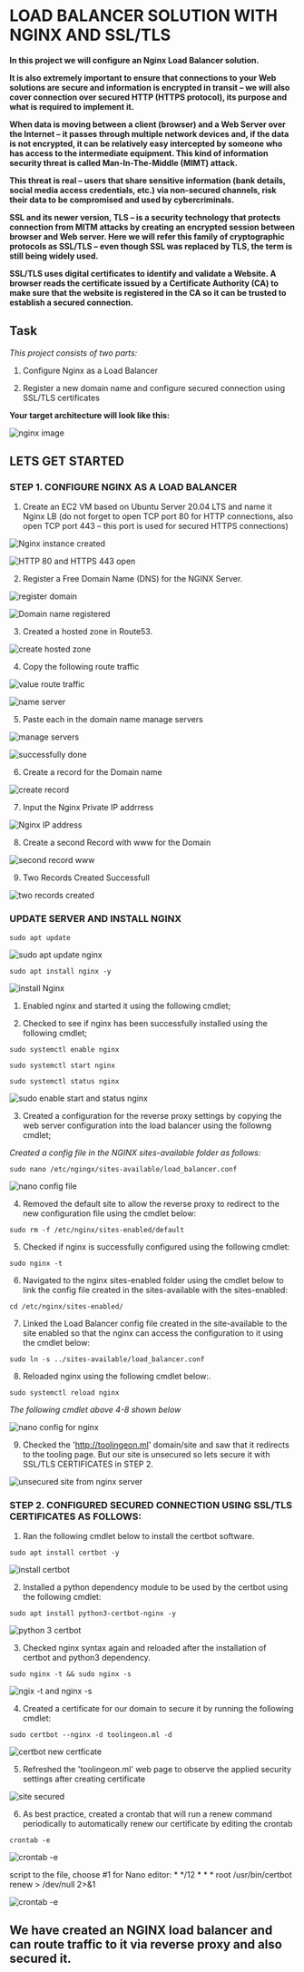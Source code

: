 
# LOAD BALANCER SOLUTION WITH NGINX AND SSL/TLS

**In this project we will configure an Nginx Load Balancer solution.**

**It is also extremely important to ensure that connections to your Web solutions are secure and information is encrypted in transit – we will also cover connection over secured HTTP (HTTPS protocol), its purpose and what is required to implement it.**

**When data is moving between a client (browser) and a Web Server over the Internet – it passes through multiple network devices and, if the data is not encrypted, it can be relatively easy intercepted by someone who has access to the intermediate equipment. This kind of information security threat is called Man-In-The-Middle (MIMT) attack.**

**This threat is real – users that share sensitive information (bank details, social media access credentials, etc.) via non-secured channels, risk their data to be compromised and used by cybercriminals.**

**SSL and its newer version, TLS – is a security technology that protects connection from MITM attacks by creating an encrypted session between browser and Web server. Here we will refer this family of cryptographic protocols as SSL/TLS – even though SSL was replaced by TLS, the term is still being widely used.**

**SSL/TLS uses digital certificates to identify and validate a Website. A browser reads the certificate issued by a Certificate Authority (CA) to make sure that the website is registered in the CA so it can be trusted to establish a secured connection.**

## Task

*This project consists of two parts:*

1. Configure Nginx as a Load Balancer

2. Register a new domain name and configure secured connection using SSL/TLS certificates

**Your target architecture will look like this:**

![nginx image](https://user-images.githubusercontent.com/97651517/160321647-e7f5ec60-b2f6-4c5e-9b64-6ad48d234b82.png)

## LETS GET STARTED

### STEP 1. CONFIGURE NGINX AS A LOAD BALANCER

1. Create an EC2 VM based on Ubuntu Server 20.04 LTS and name it Nginx LB (do not forget to open TCP port 80 for HTTP connections, also open TCP port 443 – this port is used for secured HTTPS connections)

![Nginx instance created](https://user-images.githubusercontent.com/97651517/160321710-1fde4cd3-387f-46f4-8797-3388a553ace5.png)

![HTTP 80 and HTTPS 443 open ](https://user-images.githubusercontent.com/97651517/160321758-bac4e470-f4d5-4e06-826d-de5a7606bfa6.png)

2. Register a Free Domain Name (DNS) for the NGINX Server.

![register domain](https://user-images.githubusercontent.com/97651517/160321820-537447c4-c9ef-4439-ab2f-4a48aa6f9f30.png)

![Domain name registered](https://user-images.githubusercontent.com/97651517/160321862-38032d39-47a3-4284-aadb-fcba9c6c536c.png)

3. Created a hosted zone in Route53.

![create hosted zone](https://user-images.githubusercontent.com/97651517/160321936-c4d6c1eb-7cf3-43a1-8f17-01e6213df679.png)

4. Copy the following route traffic

![value route traffic](https://user-images.githubusercontent.com/97651517/160322026-de97d7a9-0d2a-4b01-bf45-e42e92211b98.png)

![name server](https://user-images.githubusercontent.com/97651517/160322097-5e7609f4-85a2-41f8-97eb-478b65594063.png)

5. Paste each in the domain name manage servers

![manage servers](https://user-images.githubusercontent.com/97651517/160322112-ff7656c9-8373-41ee-8744-af46177bb465.png)

![successfully done](https://user-images.githubusercontent.com/97651517/160324134-56801dd1-7fdd-4a5c-a30b-5956fa7bc69c.png)

6. Create a record for the Domain name

![create record](https://user-images.githubusercontent.com/97651517/160322243-56e119a2-2c65-4f6e-b8d0-ca45bc6d8eaa.png)

7. Input the Nginx Private IP addrress

![Nginx IP address](https://user-images.githubusercontent.com/97651517/160322321-4080f9ab-8811-42c8-9978-65678e1cacb9.png)

8. Create a second Record with www for the Domain

![second record www](https://user-images.githubusercontent.com/97651517/160322390-8377b9ee-81dd-46c3-9675-949759e02bc4.png)

9. Two Records Created Successfull

![two records created](https://user-images.githubusercontent.com/97651517/160322417-fd1a2136-b280-4a3f-80b0-d202a1dcc095.png)

### UPDATE SERVER AND INSTALL NGINX

`sudo apt update`

![sudo apt update nginx](https://user-images.githubusercontent.com/97651517/160322462-6f00f49c-e171-44ea-8725-3bef6a3f1dd0.png)

`sudo apt install nginx -y`

![install Nginx](https://user-images.githubusercontent.com/97651517/160322547-d419c48f-3cc1-47aa-83f2-c064b144e929.png)

1. Enabled nginx and started it using the following cmdlet;

2. Checked to see if nginx has been successfully installed using the following cmdlet;

`sudo systemctl enable nginx`

`sudo systemctl start nginx`

`sudo systemctl status nginx`

![sudo enable start and status nginx](https://user-images.githubusercontent.com/97651517/160322647-b70ba369-12cb-4bd3-8c48-0dd2394f1475.png)


3. Created a configuration for the reverse proxy settings by copying the web server configuration into the load balancer using the followng cmdlet;

*Created a config file in the NGINX sites-available folder as follows:*

`sudo nano /etc/ngingx/sites-available/load_balancer.conf`

![nano config file](https://user-images.githubusercontent.com/97651517/160322695-cfb07533-a5cc-4d91-8712-5aa04e47a740.png)

4. Removed the default site to allow the reverse proxy to redirect to the new configuration file using the cmdlet below:

`sudo rm -f /etc/nginx/sites-enabled/default`

5. Checked if nginx is successfully configured using the following cmdlet:

`sudo nginx -t`

6. Navigated to the nginx sites-enabled folder using the cmdlet below to link the config file created in the     sites-available with the sites-enabled:

`cd /etc/nginx/sites-enabled/`

7. Linked the Load Balancer config file created in the site-available to the site enabled so that the nginx can access the configuration to it using the cmdlet below:

`sudo ln -s ../sites-available/load_balancer.conf`

8. Reloaded nginx using the following cmdlet below:.

`sudo systemctl reload nginx`

*The following cmdlet above 4-8 shown below*

![nano config for nginx](https://user-images.githubusercontent.com/97651517/160322839-35ac6007-56c1-4134-8182-fcd9a22465cc.png)


9. Checked the 'http://toolingeon.ml' domain/site and saw that it redirects to the tooling page.
   But our site is unsecured so lets secure it with SSL/TLS CERTIFICATES in STEP 2.

![unsecured site from nginx server](https://user-images.githubusercontent.com/97651517/160322935-89acb98f-0954-4e17-8d71-5b25cbacb804.png)


### STEP 2. CONFIGURED SECURED CONNECTION USING SSL/TLS CERTIFICATES AS FOLLOWS:

1. Ran the following cmdlet below to install the certbot software.

`sudo apt install certbot -y`

![install certbot](https://user-images.githubusercontent.com/97651517/160323038-7da13a5e-b9e6-4483-b024-4587bb974c7b.png)

2. Installed a python dependency module to be used by the certbot using the following cmdlet: 

`sudo apt install python3-certbot-nginx -y`

![python 3 certbot](https://user-images.githubusercontent.com/97651517/160323082-41d7e7ff-c8fe-429a-b45b-a180e740c167.png)

3. Checked nginx syntax again and reloaded after the installation of certbot and python3 dependency.

`sudo nginx -t && sudo nginx -s`

![ngix -t and nginx -s](https://user-images.githubusercontent.com/97651517/160323138-78adf5c0-f398-4172-8ed4-9330db4f6cf6.png)

4. Created a certificate for our domain to secure it by running the following cmdlet:

`sudo certbot --nginx -d toolingeon.ml -d`

![certbot new certficate](https://user-images.githubusercontent.com/97651517/160323262-a74e75f8-f1ea-47a7-9c75-72bf6c0a3160.png)

5. Refreshed the 'toolingeon.ml' web page to observe the applied security settings after creating certificate

![site secured](https://user-images.githubusercontent.com/97651517/160323424-6de1f2a9-6bd8-4ac7-a82b-44b9ef535af2.png)


6. As best practice, created a crontab that will run a renew command periodically to automatically renew our certificate by editing the crontab

`crontab -e `

![crontab -e](https://user-images.githubusercontent.com/97651517/160323574-98d3146b-9c18-4ee4-9c0e-ec0b91937b1c.png)

script to the file, choose #1 for Nano editor: * */12 * * * root /usr/bin/certbot renew > /dev/null 2>&1

![crontab -e](https://user-images.githubusercontent.com/97651517/160323574-98d3146b-9c18-4ee4-9c0e-ec0b91937b1c.png)

## We have created an NGINX load balancer and can route traffic to it via reverse proxy and also secured it.
